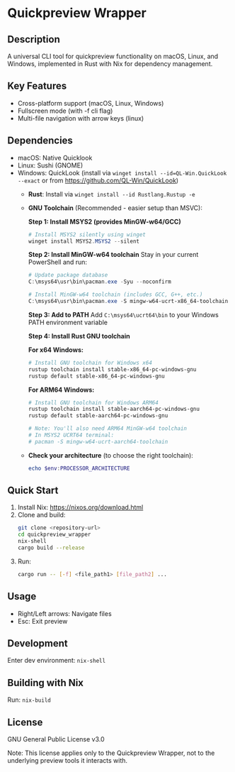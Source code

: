 # Quickpreview Wrapper

## Description
A universal CLI tool for quickpreview functionality on macOS, Linux, and Windows, implemented in Rust with Nix for dependency management.

## Key Features
- Cross-platform support (macOS, Linux, Windows)
- Fullscreen mode (with -f cli flag)
- Multi-file navigation with arrow keys (linux)

## Dependencies
- macOS: Native Quicklook
- Linux: Sushi (GNOME)
- Windows: QuickLook (install via `winget install --id=QL-Win.QuickLook --exact` or from https://github.com/QL-Win/QuickLook)
  - **Rust**: Install via `winget install --id Rustlang.Rustup -e`
  - **GNU Toolchain** (Recommended - easier setup than MSVC):
    
    **Step 1: Install MSYS2 (provides MinGW-w64/GCC)**
    ```powershell
    # Install MSYS2 silently using winget
    winget install MSYS2.MSYS2 --silent
    ```
    
    **Step 2: Install MinGW-w64 toolchain**
    Stay in your current PowerShell and run:
    ```powershell
    # Update package database
    C:\msys64\usr\bin\pacman.exe -Syu --noconfirm
    
    # Install MinGW-w64 toolchain (includes GCC, G++, etc.)
    C:\msys64\usr\bin\pacman.exe -S mingw-w64-ucrt-x86_64-toolchain --noconfirm
    ```
    
    **Step 3: Add to PATH**
    Add `C:\msys64\ucrt64\bin` to your Windows PATH environment variable
    
    **Step 4: Install Rust GNU toolchain**
    
    **For x64 Windows:**
    ```powershell
    # Install GNU toolchain for Windows x64
    rustup toolchain install stable-x86_64-pc-windows-gnu
    rustup default stable-x86_64-pc-windows-gnu
    ```
    
    **For ARM64 Windows:**
    ```powershell
    # Install GNU toolchain for Windows ARM64  
    rustup toolchain install stable-aarch64-pc-windows-gnu
    rustup default stable-aarch64-pc-windows-gnu
    
    # Note: You'll also need ARM64 MinGW-w64 toolchain
    # In MSYS2 UCRT64 terminal:
    # pacman -S mingw-w64-ucrt-aarch64-toolchain
    ```
    
  - **Check your architecture** (to choose the right toolchain):
    ```powershell
    echo $env:PROCESSOR_ARCHITECTURE
    ```

## Quick Start
1. Install Nix: https://nixos.org/download.html
2. Clone and build:
   ```sh
   git clone <repository-url>
   cd quickpreview_wrapper
   nix-shell
   cargo build --release
   ```
3. Run:
   ```sh
   cargo run -- [-f] <file_path1> [file_path2] ...
   ```

## Usage
- Right/Left arrows: Navigate files
- Esc: Exit preview

## Development
Enter dev environment: `nix-shell`

## Building with Nix
Run: `nix-build`

## License
GNU General Public License v3.0

Note: This license applies only to the Quickpreview Wrapper, not to the underlying preview tools it interacts with.
